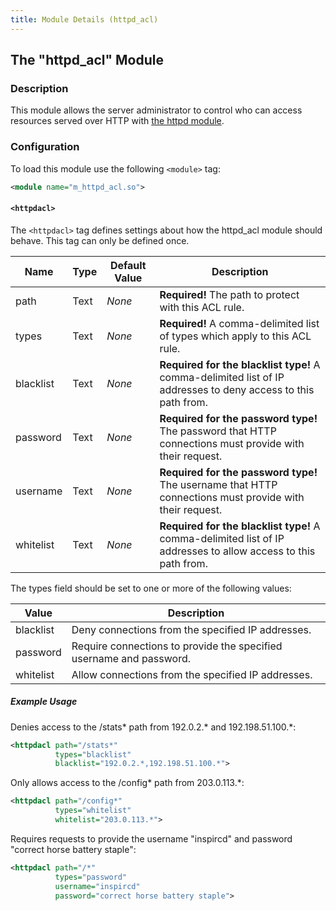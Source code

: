 ```yaml
---
title: Module Details (httpd_acl)
---
```


## The "httpd_acl" Module

### Description

This module allows the server administrator to control who can access resources served over HTTP with [the httpd module](/2/modules/httpd).

### Configuration

To load this module use the following `<module>` tag:

```xml
<module name="m_httpd_acl.so">
```

#### `<httpdacl>`

The `<httpdacl>` tag defines settings about how the httpd_acl module should behave. This tag can only be defined once.

Name      | Type | Default Value | Description
--------- | ---- | ------------- | -----------
path      | Text | *None*        | **Required!** The path to protect with this ACL rule.
types     | Text | *None*        | **Required!** A comma-delimited list of types which apply to this ACL rule.
blacklist | Text | *None*        | **Required for the blacklist type!** A comma-delimited list of IP addresses to deny access to this path from.
password  | Text | *None*        | **Required for the password type!** The password that HTTP connections must provide with their request.
username  | Text | *None*        | **Required for the password type!** The username that HTTP connections must provide with their request.
whitelist | Text | *None*        | **Required for the blacklist type!** A comma-delimited list of IP addresses to allow access to this path from.

The types field should be set to one or more of the following values:

Value     | Description
--------- | -----------
blacklist | Deny connections from the specified IP addresses.
password  | Require connections to provide the specified username and password.
whitelist | Allow connections from the specified IP addresses.

##### Example Usage

Denies access to the /stats\* path from 192.0.2.\* and 192.198.51.100.\*:

```xml
<httpdacl path="/stats*"
          types="blacklist"
          blacklist="192.0.2.*,192.198.51.100.*">
```

Only allows access to the /config\* path from 203.0.113.\*:

```xml
<httpdacl path="/config*"
          types="whitelist"
          whitelist="203.0.113.*">
```

Requires requests to provide the username "inspircd" and password "correct horse battery staple":

```xml
<httpdacl path="/*"
          types="password"
          username="inspircd"
          password="correct horse battery staple">
```
